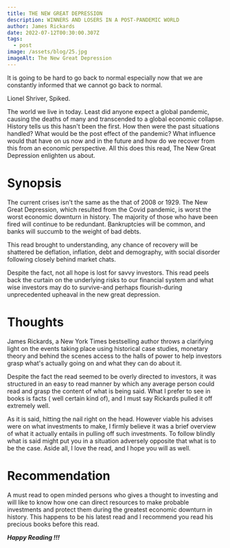 ```yaml
---
title: THE NEW GREAT DEPRESSION
description: WINNERS AND LOSERS IN A POST-PANDEMIC WORLD
author: James Rickards
date: 2022-07-12T00:30:00.307Z
tags:
  - post
image: /assets/blog/25.jpg
imageAlt: The New Great Depression
---
```

It is going to be hard to go back to normal especially now that we are constantly informed that we cannot go back to normal.

Lionel Shriver, Spiked.

The world we live in today. Least did anyone expect a global pandemic, causing the deaths of many and transcended to a global economic collapse. History tells us this hasn't been the first. How then were the past situations handled? What would be the post effect of the pandemic? What influence would that have on us now and in the future and how do we recover from this from an economic perspective. All this does this read, The New Great Depression enlighten us about.

# Synopsis

The current crises isn't the same as the that of 2008 or 1929. The New Great Depression, which resulted from the Covid pandemic, is worst the worst economic downturn in history. The majority of those who have been fired will continue to be redundant. Bankruptcies will be common, and banks will succumb to the weight of bad debts. 

This read brought to understanding, any chance of recovery will be shattered be deflation, inflation, debt and demography, with social disorder following closely behind market chats. 

Despite the fact, not all hope is lost for savvy investors. This read peels back the curtain on the underlying risks to our financial system and what wise investors may do to survive-and perhaps flourish-during unprecedented upheaval in the new great depression.

# Thoughts

James Rickards, a New York Times bestselling author throws a clarifying light on the events taking place using historical case studies, monetary theory and behind the scenes access to the halls of power to help investors grasp what's actually going on and what they can do about it.

 Despite the fact the read seemed to be overly directed to investors, it was structured in an easy to read manner by which any average person could read and grasp the content of what is being said. What I prefer to see in books is facts ( well certain kind of), and I must say Rickards pulled it off extremely well. 

As it is said, hitting the nail right on the head. However viable his advises were on what investments to make, I firmly believe it was a brief overview of what it actually entails in pulling off such investments. To follow blindly what is said might put you in a situation adversely opposite that what is to be the case. Aside all, I love the read, and I hope you will as well.

# Recommendation

A must read to open minded persons who gives a thought to investing and will like to know how one can direct resources to make probable investments and protect them during the greatest economic downturn in history. This happens to be his latest read and I recommend you read his precious books before this read.

***Happy Reading !!!***